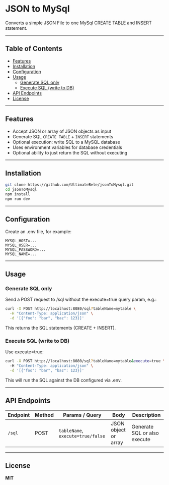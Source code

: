 # JSON to MySql

Converts a simple JSON File to one MySql CREATE TABLE and INSERT statement.

---

## Table of Contents

- [Features](#features)
- [Installation](#installation)
- [Configuration](#configuration)
- [Usage](#usage)
  - [Generate SQL only](#generate-sql-only)
  - [Execute SQL (write to DB)](#execute-sql-write-to-db)
- [API Endpoints](#api-endpoints)
- [License](#license)

---

## Features

- Accept JSON or array of JSON objects as input
- Generate SQL `CREATE TABLE` + `INSERT` statements
- Optional execution: write SQL to a MySQL database
- Uses environment variables for database credentials
- Optional ability to just return the SQL without executing

---

## Installation

```bash
git clone https://github.com/UltimateBele/jsonToMysql.git
cd jsonToMysql
npm install
npm run dev
```

---

## Configuration

Create an .env file, for example:

```env
MYSQL_HOST=...
MYSQL_USER=...
MYSQL_PASSWORD=...
MYSQL_NAME=...
```

---

## Usage

### Generate SQL only

Send a POST request to /sql without the execute=true query param, e.g.:

```bash
curl -X POST http://localhost:8080/sql?tableName=mytable \
  -H "Content-Type: application/json" \
  -d '[{"foo": "bar", "baz": 123}]'
```

This returns the SQL statements (CREATE + INSERT).

### Execute SQL (write to DB)

Use execute=true:

```bash
curl -X POST http://localhost:8080/sql?tableName=mytable&execute=true \
  -H "Content-Type: application/json" \
  -d '[{"foo": "bar", "baz": 123}]'
```

This will run the SQL against the DB configured via .env.

---

## API Endpoints

| Endpoint | Method | Params / Query                    | Body                 | Description                  |
| -------- | ------ | --------------------------------- | -------------------- | ---------------------------- |
| `/sql`   | POST   | `tableName`, `execute=true/false` | JSON object or array | Generate SQL or also execute |

---

## License

**MIT**
